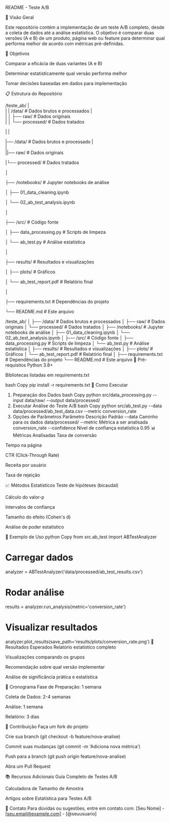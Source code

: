 README - Teste A/B

📌 Visão Geral

Este repositório contém a implementação de um teste A/B completo, desde a coleta de dados até a análise estatística. O objetivo é comparar duas versões (A e B) de um produto, página web ou feature para determinar qual performa melhor de acordo com métricas pré-definidas.

🎯 Objetivos

Comparar a eficácia de duas variantes (A e B)

Determinar estatisticamente qual versão performa melhor

Tomar decisões baseadas em dados para implementação

📋 Estrutura do Repositório

/teste_ab/
|        
|
|       /data/                    # Dados brutos e processados
|            
|       │   ├── raw/                  # Dados originais   
|       │   └── processed/            # Dados tratados


|
|

|── /data/                    # Dados brutos e processado
|    
|     
||── raw/                  # Dados originais

|└── processed/            # Dados tratados


│

├── /notebooks/               # Jupyter notebooks de análise

│   ├── 01_data_cleaning.ipynb

│   └── 02_ab_test_analysis.ipynb

│

├── /src/                     # Código fonte

│   ├── data_processing.py    # Scripts de limpeza

│   └── ab_test.py            # Análise estatística

│

├── results/                  # Resultados e visualizações

│   ├── plots/                # Gráficos

│   └── ab_test_report.pdf    # Relatório final

│

├── requirements.txt          # Dependências do projeto

└── README.md                 # Este arquivo


/teste_ab/
│
├── /data/                    # Dados brutos e processados
│   ├── raw/                  # Dados originais
│   └── processed/            # Dados tratados
│
├── /notebooks/               # Jupyter notebooks de análise
│   ├── 01_data_cleaning.ipynb
│   └── 02_ab_test_analysis.ipynb
│
├── /src/                     # Código fonte
│   ├── data_processing.py    # Scripts de limpeza
│   └── ab_test.py            # Análise estatística
│
├── results/                  # Resultados e visualizações
│   ├── plots/                # Gráficos
│   └── ab_test_report.pdf    # Relatório final
│
├── requirements.txt          # Dependências do projeto
└── README.md                 # Este arquivo
🔧 Pré-requisitos
Python 3.8+

Bibliotecas listadas em requirements.txt

bash
Copy
pip install -r requirements.txt
🚀 Como Executar
1. Preparação dos Dados
bash
Copy
python src/data_processing.py --input data/raw/ --output data/processed/
2. Executar Análise do Teste A/B
bash
Copy
python src/ab_test.py --data data/processed/ab_test_data.csv --metric conversion_rate
3. Opções de Parâmetros
Parâmetro	Descrição	Padrão
--data	Caminho para os dados	data/processed/
--metric	Métrica a ser analisada	conversion_rate
--confidence	Nível de confiança estatística	0.95
📊 Métricas Analisadas
Taxa de conversão

Tempo na página

CTR (Click-Through Rate)

Receita por usuário

Taxa de rejeição

📈 Métodos Estatísticos
Teste de hipóteses (bicaudal)

Cálculo do valor-p

Intervalos de confiança

Tamanho do efeito (Cohen's d)

Análise de poder estatístico

📝 Exemplo de Uso
python
Copy
from src.ab_test import ABTestAnalyzer

# Carregar dados
analyzer = ABTestAnalyzer('data/processed/ab_test_results.csv')

# Rodar análise
results = analyzer.run_analysis(metric='conversion_rate')

# Visualizar resultados
analyzer.plot_results(save_path='results/plots/conversion_rate.png')
📌 Resultados Esperados
Relatório estatístico completo

Visualizações comparando os grupos

Recomendação sobre qual versão implementar

Análise de significância prática e estatística

📅 Cronograma
Fase de Preparação: 1 semana

Coleta de Dados: 2-4 semanas

Análise: 1 semana

Relatório: 3 dias

🤝 Contribuição
Faça um fork do projeto

Crie sua branch (git checkout -b feature/nova-analise)

Commit suas mudanças (git commit -m 'Adiciona nova métrica')

Push para a branch (git push origin feature/nova-analise)

Abra um Pull Request

📚 Recursos Adicionais
Guia Completo de Testes A/B

Calculadora de Tamanho de Amostra

Artigos sobre Estatística para Testes A/B

📧 Contato
Para dúvidas ou sugestões, entre em contato com:
[Seu Nome] - [seu.email@example.com] - [@seuusuario]
